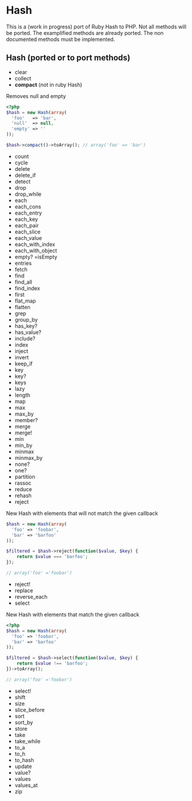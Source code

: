 # Hash

This is a (work in progress) port of Ruby Hash to PHP. Not all methods will be ported.
The examplified methods are already ported. The non documented methods must be implemented.

## Hash (ported or to port methods)
- clear
- collect
- **compact** (not in ruby Hash)

Removes null and empty

```php
<?php
$hash = new Hash(array(
  'foo'   => 'bar',
  'null'  => null,
  'empty' => ''
));

$hash->compact()->toArray(); // array('foo' => 'bar')
```
- count
- cycle
- delete
- delete_if
- detect
- drop
- drop_while
- each
- each_cons
- each_entry
- each_key
- each_pair
- each_slice
- each_value
- each_with_index
- each_with_object
- empty? =isEmpty
- entries
- fetch
- find
- find_all
- find_index
- first
- flat_map
- flatten
- grep
- group_by
- has_key?
- has_value?
- include?
- index
- inject
- invert
- keep_if
- key
- key?
- keys
- lazy
- length
- map
- max
- max_by
- member?
- merge
- merge!
- min
- min_by
- minmax
- minmax_by
- none?
- one?
- partition
- rassoc
- reduce
- rehash
- reject

New Hash with elements that will not match the given callback

```php
$hash = new Hash(array(
  'foo' => 'foobar',
  'bar' => 'barfoo'
));

$filtered = $hash->reject(function($value, $key) {
    return $value === 'barfoo';
});

// array('foo' ='foobar')
```
- reject!
- replace
- reverse_each
- select

New Hash with elements that match the given callback

```php
<?php
$hash = new Hash(array(
  'foo' => 'foobar',
  'bar' => 'barfoo'
));

$filtered = $hash->select(function($value, $key) {
    return $value !== 'barfoo';
})->toArray();

// array('foo' ='foobar')
```
- select!
- shift
- size
- slice_before
- sort
- sort_by
- store
- take
- take_while
- to_a
- to_h
- to_hash
- update
- value?
- values
- values_at
- zip
